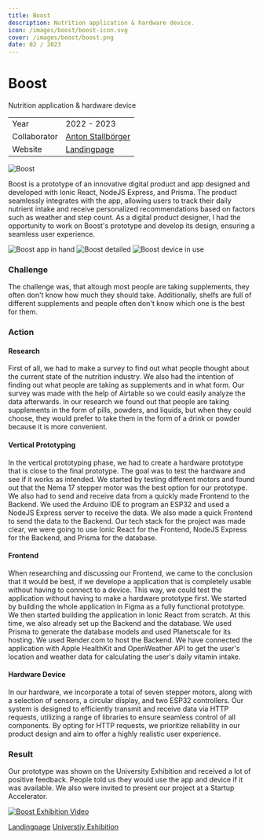 ```yaml
---
title: Boost
description: Nutrition application & hardware device.
icon: /images/boost/boost-icon.svg
cover: /images/boost/boost.png
date: 02 / 2023
---
```


<info-grid>

<div>

# Boost

</div>

<div>

Nutrition application & hardware device

</div>

<div>

|              |                                                    |
| ------------ | -------------------------------------------------- |
| Year         | 2022 - 2023                                        |
| Collaborator | [Anton Stallbörger](https://antonstallboerger.com) |
| Website      | [Landingpage](https://boost-three.vercel.app/)     |

</div>

</info-grid>

![Boost](/images/boost/boost.png)

Boost is a prototype of an innovative digital product and app designed and developed with Ionic React, NodeJS Express, and Prisma. The product seamlessly integrates with the app, allowing users to track their daily nutrient intake and receive personalized recommendations based on factors such as weather and step count. As a digital product designer, I had the opportunity to work on Boost's prototype and develop its design, ensuring a seamless user experience.

<three-full-grid>

![Boost app in hand](/images/boost/boost_app_in_hand.webp)
![Boost detailed](/images/boost/boost_detail.webp)
![Boost device in use](/images/boost/boost_in_use.webp)

</three-full-grid>

<process-grid>

### Challenge

The challenge was, that altough most people are taking supplements, they often don't know how much they should take. Additionally, shelfs are full of different supplements and people often don't know which one is the best for them.

<div>

### Action

</div>

<div>

#### Research

First of all, we had to make a survey to find out what people thought about the current state of the nutrition industry. We also had the intention of finding out what people are taking as supplements and in what form. Our survey was made with the help of Airtable so we could easily analyze the data afterwards. In our research we found out that people are taking supplements in the form of pills, powders, and liquids, but when they could choose, they would prefer to take them in the form of a drink or powder because it is more convenient.

#### Vertical Prototyping

In the vertical prototyping phase, we had to create a hardware prototype that is close to the final prototype. The goal was to test the hardware and see if it works as intended. We started by testing different motors and found out that the Nema 17 stepper motor was the best option for our prototype. We also had to send and receive data from a quickly made Frontend to the Backend. We used the Arduino IDE to program an ESP32 and used a NodeJS Express server to receive the data. We also made a quick Frontend to send the data to the Backend. Our tech stack for the project was made clear, we were going to use Ionic React for the Frontend, NodeJS Express for the Backend, and Prisma for the database.

#### Frontend

When researching and discussing our Frontend, we came to the conclusion that it would be best, if we develope a application that is completely usable without having to connect to a device. This way, we could test the application without having to make a hardware prototype first. We started by building the whole application in Figma as a fully functional prototype. We then started building the application in Ionic React from scratch. At this time, we also already set up the Backend and the database. We used Prisma to generate the database models and used Planetscale for its hosting. We used Render.com to host the Backend. We have connected the application with Apple HealthKit and OpenWeather API to get the user's location and weather data for calculating the user's daily vitamin intake.

#### Hardware Device

In our hardware, we incorporate a total of seven stepper motors, along with a selection of sensors, a circular display, and two ESP32 controllers. Our system is designed to efficiently transmit and receive data via HTTP requests, utilizing a range of libraries to ensure seamless control of all components. By opting for HTTP requests, we prioritize reliability in our product design and aim to offer a highly realistic user experience.

</div>

### Result

Our prototype was shown on the University Exhibition and received a lot of positive feedback. People told us they would use the app and device if it was available. We also were invited to present our project at a Startup Accelerator.

</process-grid>

[![Boost Exhibition Video](/images/boost/cover-boost.jpg)](DTpulxnIuxg)

<project-links>

[Landingpage](https://boost-three.vercel.app/)
[Universtiy Exhibition](https://ausstellung.hfg-gmuend.de/w-2223/projekte/boost/studiengang:dp)

</project-links>
